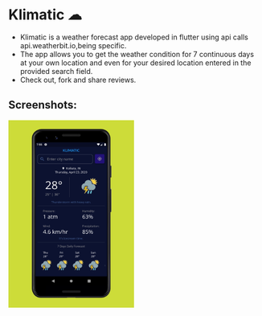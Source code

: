 # Klimatic ☁

* Klimatic is a weather forecast app developed in flutter using api calls api.weatherbit.io,being specific.
* The app allows you to get the weather condition for 7 continuous days at your own location and even for your desired location entered in the provided search field.
* Check out, fork and share reviews.

## Screenshots:

<img src="screenshots/screenshot.png" width =250 alt="Screenshot of the todoey app">

